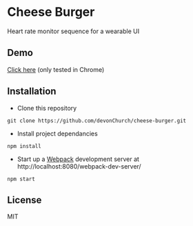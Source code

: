 # Cheese Burger

Heart rate monitor sequence for a wearable UI


## Demo

[Click here](http://codepen.io/DevonChurch/full/bERMeZ/) (only tested in Chrome)

## Installation

- Clone this repository
```
git clone https://github.com/devonChurch/cheese-burger.git
```

- Install project dependancies
```
npm install
```

- Start up a [Webpack](https://webpack.github.io/docs/webpack-dev-server.html) development server at http://localhost:8080/webpack-dev-server/
```
npm start
```

## License

MIT
